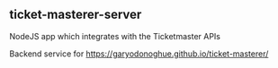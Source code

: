 ## ticket-masterer-server

NodeJS app which integrates with the Ticketmaster APIs

Backend service for https://garyodonoghue.github.io/ticket-masterer/
